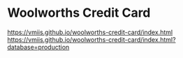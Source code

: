 # Woolworths Credit Card

https://vmiis.github.io/woolworths-credit-card/index.html  
https://vmiis.github.io/woolworths-credit-card/index.html?database=production  
